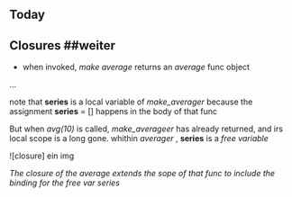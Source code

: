 **Today** 
- 



## Closures  ##weiter

- when invoked, *make average* returns an *average* func object

...

note that **series** is a local variable of *make_averager* because the assignment **series** = [] happens in the body of that func

But when *avg(10)* is called, *make_averageer* has already returned, and irs local scope is a long gone.
whithin *averager* , **series** is a *free variable*

![closure] ein img

*The closure of the average extends the sope of that func to include the binding for the free var series*




